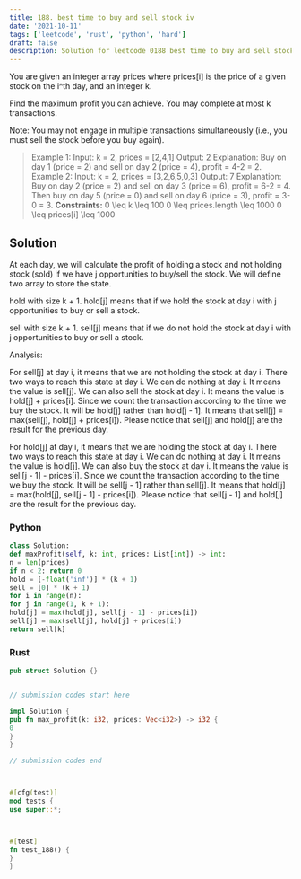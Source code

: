 ```yaml
---
title: 188. best time to buy and sell stock iv
date: '2021-10-11'
tags: ['leetcode', 'rust', 'python', 'hard']
draft: false
description: Solution for leetcode 0188 best time to buy and sell stock iv
---
```




You are given an integer array prices where prices[i] is the price of a given stock on the i^th day, and an integer k.

Find the maximum profit you can achieve. You may complete at most k transactions.

Note: You may not engage in multiple transactions simultaneously (i.e., you must sell the stock before you buy again).



>   Example 1:
>   Input: k <TeX>=</TeX> 2, prices <TeX>=</TeX> [2,4,1]
>   Output: 2
>   Explanation: Buy on day 1 (price <TeX>=</TeX> 2) and sell on day 2 (price <TeX>=</TeX> 4), profit <TeX>=</TeX> 4-2 <TeX>=</TeX> 2.
>   Example 2:
>   Input: k <TeX>=</TeX> 2, prices <TeX>=</TeX> [3,2,6,5,0,3]
>   Output: 7
>   Explanation: Buy on day 2 (price <TeX>=</TeX> 2) and sell on day 3 (price <TeX>=</TeX> 6), profit <TeX>=</TeX> 6-2 <TeX>=</TeX> 4. Then buy on day 5 (price <TeX>=</TeX> 0) and sell on day 6 (price <TeX>=</TeX> 3), profit <TeX>=</TeX> 3-0 <TeX>=</TeX> 3.
**Constraints:**
>   	0 <TeX>\leq</TeX> k <TeX>\leq</TeX> 100
>   	0 <TeX>\leq</TeX> prices.length <TeX>\leq</TeX> 1000
>   	0 <TeX>\leq</TeX> prices[i] <TeX>\leq</TeX> 1000


## Solution
At each day, we will calculate the profit of holding a stock and not holding stock (sold) if we have j opportunities to buy/sell the stock. We will define two array to store the state.

hold with size k + 1. hold[j] means that if we hold the stock at day i with j opportunities to buy or sell a stock.

sell with size k + 1. sell[j] means that if we do not hold the stock at day i with j opportunities to buy or sell a stock.

Analysis:

For sell[j] at day i,  it means that we are not holding the stock at day i. There two ways  to reach this state at day i. We can do nothing at day i. It means the value is sell[j]. We can also sell the stock at day i. It means the value is hold[j] + prices[i].  Since we count the transaction according to the time we buy the stock. It will be hold[j] rather than hold[j - 1]. It means that sell[j] = max(sell[j], hold[j]  + prices[i]). Please notice that sell[j] and hold[j] are the result for the previous day.

For hold[j] at day i, it means that we are holding the stock at day i. There two ways  to reach this state at day i. We can do nothing at day i. It means the value is hold[j]. We can also buy the stock at day i. It means the value is sell[j - 1] - prices[i].  Since we count the transaction according to the time we buy the stock. It will be sell[j - 1] rather than sell[j]. It means that hold[j] = max(hold[j], sell[j - 1]  - prices[i]). Please notice that sell[j - 1] and hold[j] are the result for the previous day.



### Python
```python
class Solution:
def maxProfit(self, k: int, prices: List[int]) -> int:
n = len(prices)
if n < 2: return 0
hold = [-float('inf')] * (k + 1)
sell = [0] * (k + 1)
for i in range(n):
for j in range(1, k + 1):
hold[j] = max(hold[j], sell[j - 1] - prices[i])
sell[j] = max(sell[j], hold[j] + prices[i])
return sell[k]
```


### Rust
```rust
pub struct Solution {}


// submission codes start here

impl Solution {
pub fn max_profit(k: i32, prices: Vec<i32>) -> i32 {
0
}
}

// submission codes end



#[cfg(test)]
mod tests {
use super::*;



#[test]
fn test_188() {
}
}

```
